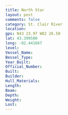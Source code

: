 ```yaml
---
title: North Star
layout: post
comments: false
category: St. Clair River
location:
gps: N43 23.97 W82 26.50
lat: 43.399500
long: -82.441667
level:
Vessel_Name:
Bessel_Type:
Year_Built:
Official_Number:
Built:
Builder:
Hull_Materials:
Length:
Beam:
Depth:
Weight:
Lost:
---
```

